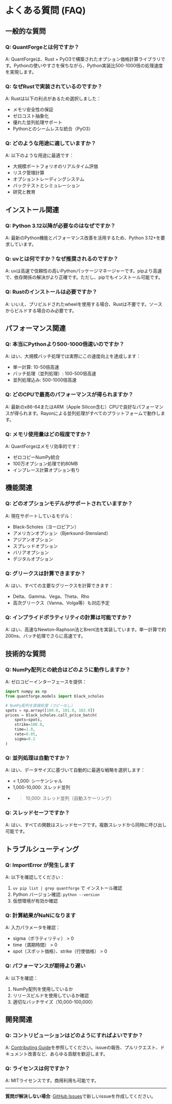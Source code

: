 # よくある質問 (FAQ)

## 一般的な質問

### Q: QuantForgeとは何ですか？

A: QuantForgeは、Rust + PyO3で構築されたオプション価格計算ライブラリです。Pythonの使いやすさを保ちながら、Python実装比500-1000倍の処理速度を実現します。

### Q: なぜRustで実装されているのですか？

A: Rustは以下の利点があるため選択しました：
- メモリ安全性の保証
- ゼロコスト抽象化
- 優れた並列処理サポート
- Pythonとのシームレスな統合（PyO3）

### Q: どのような用途に適していますか？

A: 以下のような用途に最適です：
- 大規模ポートフォリオのリアルタイム評価
- リスク管理計算
- オプショントレーディングシステム
- バックテストとシミュレーション
- 研究と教育

## インストール関連

### Q: Python 3.12以降が必要なのはなぜですか？

A: 最新のPython機能とパフォーマンス改善を活用するため、Python 3.12+を要求しています。

### Q: uvとは何ですか？なぜ推奨されるのですか？

A: uvは高速で信頼性の高いPythonパッケージマネージャーです。pipより高速で、依存関係の解決がより正確です。ただし、pipでもインストール可能です。

### Q: Rustのインストールは必要ですか？

A: いいえ、プリビルドされたwheelを使用する場合、Rustは不要です。ソースからビルドする場合のみ必要です。

## パフォーマンス関連

### Q: 本当にPythonより500-1000倍速いのですか？

A: はい、大規模バッチ処理では実際にこの速度向上を達成します：
- 単一計算: 10-50倍高速
- バッチ処理（並列処理）: 100-500倍高速
- 並列処理込み: 500-1000倍高速

### Q: どのCPUで最高のパフォーマンスが得られますか？

A: 最新のx86-64またはARM（Apple Silicon含む）CPUで良好なパフォーマンスが得られます。Rayonによる並列処理がすべてのプラットフォームで動作します。

### Q: メモリ使用量はどの程度ですか？

A: QuantForgeはメモリ効率的です：
- ゼロコピーNumPy統合
- 100万オプション処理で約80MB
- インプレース計算オプション有り

## 機能関連

### Q: どのオプションモデルがサポートされていますか？

A: 現在サポートしているモデル：
- Black-Scholes（ヨーロピアン）
- アメリカンオプション（Bjerksund-Stensland）
- アジアンオプション
- スプレッドオプション
- バリアオプション
- デジタルオプション

### Q: グリークスは計算できますか？

A: はい、すべての主要なグリークスを計算できます：
- Delta、Gamma、Vega、Theta、Rho
- 高次グリークス（Vanna、Volga等）も対応予定

### Q: インプライドボラティリティの計算は可能ですか？

A: はい、高速なNewton-Raphson法とBrent法を実装しています。単一計算で約200ns、バッチ処理でさらに高速です。

## 技術的な質問

### Q: NumPy配列との統合はどのように動作しますか？

A: ゼロコピーインターフェースを提供：
```python
import numpy as np
from quantforge.models import black_scholes

# NumPy配列を直接処理（コピーなし）
spots = np.array([100.0, 101.0, 102.0])
prices = black_scholes.call_price_batch(
    spots=spots,
    strike=100.0,
    time=1.0,
    rate=0.05,
    sigma=0.2
)
```

### Q: 並列処理は自動ですか？

A: はい、データサイズに基づいて自動的に最適な戦略を選択します：
- < 1,000: シーケンシャル
- 1,000-10,000: スレッド並列
- > 10,000: スレッド並列（自動スケーリング）

### Q: スレッドセーフですか？

A: はい、すべての関数はスレッドセーフです。複数スレッドから同時に呼び出し可能です。

## トラブルシューティング

### Q: ImportError が発生します

A: 以下を確認してください：
1. `uv pip list | grep quantforge` で インストール確認
2. Python バージョン確認: `python --version`
3. 仮想環境が有効か確認

### Q: 計算結果がNaNになります

A: 入力パラメータを確認：
- sigma（ボラティリティ） > 0
- time（満期時間） > 0
- spot（スポット価格）、strike（行使価格） > 0

### Q: パフォーマンスが期待より遅い

A: 以下を確認：
1. NumPy配列を使用しているか
2. リリースビルドを使用しているか確認
3. 適切なバッチサイズ（10,000-100,000）

## 開発関連

### Q: コントリビューションはどのようにすればよいですか？

A: [Contributing Guide](development/contributing.md)を参照してください。issueの報告、プルリクエスト、ドキュメント改善など、あらゆる貢献を歓迎します。

### Q: ライセンスは何ですか？

A: MITライセンスです。商用利用も可能です。

---

**質問が解決しない場合**: [GitHub Issues](https://github.com/yourusername/quantforge/issues)で新しいissueを作成してください。